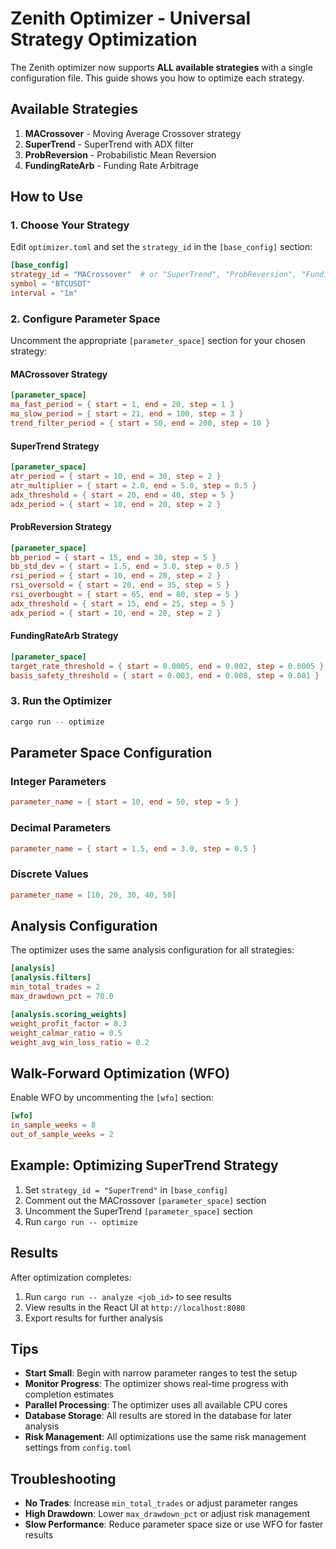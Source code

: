 # Zenith Optimizer - Universal Strategy Optimization

The Zenith optimizer now supports **ALL available strategies** with a single configuration file. This guide shows you how to optimize each strategy.

## Available Strategies

1. **MACrossover** - Moving Average Crossover strategy
2. **SuperTrend** - SuperTrend with ADX filter
3. **ProbReversion** - Probabilistic Mean Reversion
4. **FundingRateArb** - Funding Rate Arbitrage

## How to Use

### 1. Choose Your Strategy

Edit `optimizer.toml` and set the `strategy_id` in the `[base_config]` section:

```toml
[base_config]
strategy_id = "MACrossover"  # or "SuperTrend", "ProbReversion", "FundingRateArb"
symbol = "BTCUSDT"
interval = "1m"
```

### 2. Configure Parameter Space

Uncomment the appropriate `[parameter_space]` section for your chosen strategy:

#### MACrossover Strategy
```toml
[parameter_space]
ma_fast_period = { start = 1, end = 20, step = 1 }
ma_slow_period = { start = 21, end = 100, step = 3 }
trend_filter_period = { start = 50, end = 200, step = 10 }
```

#### SuperTrend Strategy
```toml
[parameter_space]
atr_period = { start = 10, end = 30, step = 2 }
atr_multiplier = { start = 2.0, end = 5.0, step = 0.5 }
adx_threshold = { start = 20, end = 40, step = 5 }
adx_period = { start = 10, end = 20, step = 2 }
```

#### ProbReversion Strategy
```toml
[parameter_space]
bb_period = { start = 15, end = 30, step = 5 }
bb_std_dev = { start = 1.5, end = 3.0, step = 0.5 }
rsi_period = { start = 10, end = 20, step = 2 }
rsi_oversold = { start = 20, end = 35, step = 5 }
rsi_overbought = { start = 65, end = 80, step = 5 }
adx_threshold = { start = 15, end = 25, step = 5 }
adx_period = { start = 10, end = 20, step = 2 }
```

#### FundingRateArb Strategy
```toml
[parameter_space]
target_rate_threshold = { start = 0.0005, end = 0.002, step = 0.0005 }
basis_safety_threshold = { start = 0.003, end = 0.008, step = 0.001 }
```

### 3. Run the Optimizer

```bash
cargo run -- optimize
```

## Parameter Space Configuration

### Integer Parameters
```toml
parameter_name = { start = 10, end = 50, step = 5 }
```

### Decimal Parameters
```toml
parameter_name = { start = 1.5, end = 3.0, step = 0.5 }
```

### Discrete Values
```toml
parameter_name = [10, 20, 30, 40, 50]
```

## Analysis Configuration

The optimizer uses the same analysis configuration for all strategies:

```toml
[analysis]
[analysis.filters]
min_total_trades = 2
max_drawdown_pct = 70.0

[analysis.scoring_weights]
weight_profit_factor = 0.3
weight_calmar_ratio = 0.5
weight_avg_win_loss_ratio = 0.2
```

## Walk-Forward Optimization (WFO)

Enable WFO by uncommenting the `[wfo]` section:

```toml
[wfo]
in_sample_weeks = 8
out_of_sample_weeks = 2
```

## Example: Optimizing SuperTrend Strategy

1. Set `strategy_id = "SuperTrend"` in `[base_config]`
2. Comment out the MACrossover `[parameter_space]` section
3. Uncomment the SuperTrend `[parameter_space]` section
4. Run `cargo run -- optimize`

## Results

After optimization completes:
1. Run `cargo run -- analyze <job_id>` to see results
2. View results in the React UI at `http://localhost:8080`
3. Export results for further analysis

## Tips

- **Start Small**: Begin with narrow parameter ranges to test the setup
- **Monitor Progress**: The optimizer shows real-time progress with completion estimates
- **Parallel Processing**: The optimizer uses all available CPU cores
- **Database Storage**: All results are stored in the database for later analysis
- **Risk Management**: All optimizations use the same risk management settings from `config.toml`

## Troubleshooting

- **No Trades**: Increase `min_total_trades` or adjust parameter ranges
- **High Drawdown**: Lower `max_drawdown_pct` or adjust risk management
- **Slow Performance**: Reduce parameter space size or use WFO for faster results 